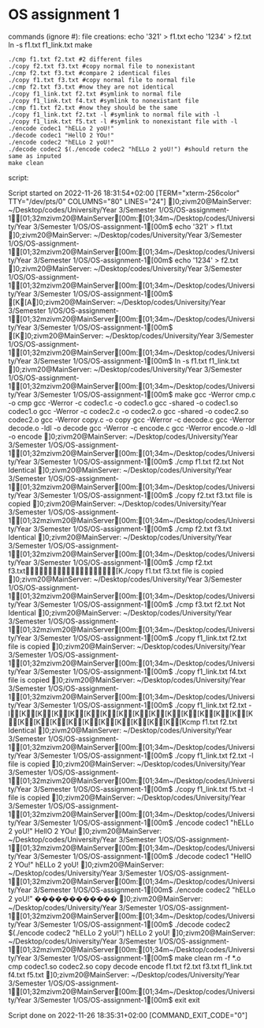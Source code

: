# OS assignment 1
commands (ignore #): 
    file creations:
        echo '321' > f1.txt
        echo '1234' > f2.txt
        ln -s f1.txt f1_link.txt
        make

    ./cmp f1.txt f2.txt #2 different files
    ./copy f2.txt f3.txt #copy normal file to nonexistant
    ./cmp f2.txt f3.txt #compare 2 identical files
    ./copy f1.txt f3.txt #copy normal file to normal file
    ./cmp f2.txt f3.txt #now they are not identical
    ./copy f1_link.txt f2.txt #symlink to normal file
    ./copy f1_link.txt f4.txt #symlink to nonexistant file
    ./cmp f1.txt f2.txt #now they should be the same
    ./copy f1_link.txt f2.txt -l #symlink to normal file with -l
    ./copy f1_link.txt f5.txt -l #symlink to nonexistant file with -l
    ./encode codec1 "hELLo 2 yoU!" 
    ./decode codec1 "HellO 2 YOu!"
    ./encode codec2 "hELLo 2 yoU!"
    ./decode codec2 $(./encode codec2 "hELLo 2 yoU!") #should return the same as inputed
    make clean

script:

Script started on 2022-11-26 18:31:54+02:00 [TERM="xterm-256color" TTY="/dev/pts/0" COLUMNS="80" LINES="24"]
]0;zivm20@MainServer: ~/Desktop/codes/University/Year 3/Semester 1/OS/OS-assignment-1[01;32mzivm20@MainServer[00m:[01;34m~/Desktop/codes/University/Year 3/Semester 1/OS/OS-assignment-1[00m$ echo '321' > f1.txt
]0;zivm20@MainServer: ~/Desktop/codes/University/Year 3/Semester 1/OS/OS-assignment-1[01;32mzivm20@MainServer[00m:[01;34m~/Desktop/codes/University/Year 3/Semester 1/OS/OS-assignment-1[00m$ echo '1234' > f2.txt
]0;zivm20@MainServer: ~/Desktop/codes/University/Year 3/Semester 1/OS/OS-assignment-1[01;32mzivm20@MainServer[00m:[01;34m~/Desktop/codes/University/Year 3/Semester 1/OS/OS-assignment-1[00m$ 
[K[A]0;zivm20@MainServer: ~/Desktop/codes/University/Year 3/Semester 1/OS/OS-assignment-1[01;32mzivm20@MainServer[00m:[01;34m~/Desktop/codes/University/Year 3/Semester 1/OS/OS-assignment-1[00m$ 
[K]0;zivm20@MainServer: ~/Desktop/codes/University/Year 3/Semester 1/OS/OS-assignment-1[01;32mzivm20@MainServer[00m:[01;34m~/Desktop/codes/University/Year 3/Semester 1/OS/OS-assignment-1[00m$ ln -s f1.txt f1_link.txt
]0;zivm20@MainServer: ~/Desktop/codes/University/Year 3/Semester 1/OS/OS-assignment-1[01;32mzivm20@MainServer[00m:[01;34m~/Desktop/codes/University/Year 3/Semester 1/OS/OS-assignment-1[00m$ make
gcc -Werror  cmp.c -o cmp
gcc -Werror  -c codec1.c -o codec1.o
gcc -shared -o codec1.so codec1.o
gcc -Werror  -c codec2.c -o codec2.o
gcc -shared -o codec2.so codec2.o
gcc -Werror  copy.c -o copy
gcc -Werror  -c decode.c
gcc -Werror  decode.o -ldl -o decode
gcc -Werror  -c encode.c
gcc -Werror  encode.o -ldl -o encode
]0;zivm20@MainServer: ~/Desktop/codes/University/Year 3/Semester 1/OS/OS-assignment-1[01;32mzivm20@MainServer[00m:[01;34m~/Desktop/codes/University/Year 3/Semester 1/OS/OS-assignment-1[00m$ ./cmp f1.txt f2.txt
Not Identical
]0;zivm20@MainServer: ~/Desktop/codes/University/Year 3/Semester 1/OS/OS-assignment-1[01;32mzivm20@MainServer[00m:[01;34m~/Desktop/codes/University/Year 3/Semester 1/OS/OS-assignment-1[00m$ ./copy f2.txt f3.txt
file is copied
]0;zivm20@MainServer: ~/Desktop/codes/University/Year 3/Semester 1/OS/OS-assignment-1[01;32mzivm20@MainServer[00m:[01;34m~/Desktop/codes/University/Year 3/Semester 1/OS/OS-assignment-1[00m$ ./cmp f2.txt f3.txt
Identical
]0;zivm20@MainServer: ~/Desktop/codes/University/Year 3/Semester 1/OS/OS-assignment-1[01;32mzivm20@MainServer[00m:[01;34m~/Desktop/codes/University/Year 3/Semester 1/OS/OS-assignment-1[00m$ ./cmp f2.txt f3.txt[K./copy f1.txt f3.txt
file is copied
]0;zivm20@MainServer: ~/Desktop/codes/University/Year 3/Semester 1/OS/OS-assignment-1[01;32mzivm20@MainServer[00m:[01;34m~/Desktop/codes/University/Year 3/Semester 1/OS/OS-assignment-1[00m$ ./cmp f3.txt f2.txt
Not Identical
]0;zivm20@MainServer: ~/Desktop/codes/University/Year 3/Semester 1/OS/OS-assignment-1[01;32mzivm20@MainServer[00m:[01;34m~/Desktop/codes/University/Year 3/Semester 1/OS/OS-assignment-1[00m$ ./copy f1_link.txt f2.txt
file is copied
]0;zivm20@MainServer: ~/Desktop/codes/University/Year 3/Semester 1/OS/OS-assignment-1[01;32mzivm20@MainServer[00m:[01;34m~/Desktop/codes/University/Year 3/Semester 1/OS/OS-assignment-1[00m$ ./copy f1_link.txt f4.txt
file is copied
]0;zivm20@MainServer: ~/Desktop/codes/University/Year 3/Semester 1/OS/OS-assignment-1[01;32mzivm20@MainServer[00m:[01;34m~/Desktop/codes/University/Year 3/Semester 1/OS/OS-assignment-1[00m$ ./copy f1_link.txt f2.txt -l[K[K[K[K[K[K[K[K[K[K[K[K[K[K[K[K[K[K[K[K[K[K[K[K[K[Kcmp f1.txt f2.txt
Identical
]0;zivm20@MainServer: ~/Desktop/codes/University/Year 3/Semester 1/OS/OS-assignment-1[01;32mzivm20@MainServer[00m:[01;34m~/Desktop/codes/University/Year 3/Semester 1/OS/OS-assignment-1[00m$ ./copy f1_link.txt f2.txt -l
file is copied
]0;zivm20@MainServer: ~/Desktop/codes/University/Year 3/Semester 1/OS/OS-assignment-1[01;32mzivm20@MainServer[00m:[01;34m~/Desktop/codes/University/Year 3/Semester 1/OS/OS-assignment-1[00m$ ./copy f1_link.txt f5.txt -l
file is copied
]0;zivm20@MainServer: ~/Desktop/codes/University/Year 3/Semester 1/OS/OS-assignment-1[01;32mzivm20@MainServer[00m:[01;34m~/Desktop/codes/University/Year 3/Semester 1/OS/OS-assignment-1[00m$ ./encode codec1 "hELLo 2 yoU!"
HellO 2 YOu!
]0;zivm20@MainServer: ~/Desktop/codes/University/Year 3/Semester 1/OS/OS-assignment-1[01;32mzivm20@MainServer[00m:[01;34m~/Desktop/codes/University/Year 3/Semester 1/OS/OS-assignment-1[00m$ ./decode codec1 "HellO 2 YOu!"
hELLo 2 yoU!
]0;zivm20@MainServer: ~/Desktop/codes/University/Year 3/Semester 1/OS/OS-assignment-1[01;32mzivm20@MainServer[00m:[01;34m~/Desktop/codes/University/Year 3/Semester 1/OS/OS-assignment-1[00m$ ./encode codec2 "hELLo 2 yoU!"
������������
]0;zivm20@MainServer: ~/Desktop/codes/University/Year 3/Semester 1/OS/OS-assignment-1[01;32mzivm20@MainServer[00m:[01;34m~/Desktop/codes/University/Year 3/Semester 1/OS/OS-assignment-1[00m$ ./decode codec2 $(./encode codec2 "hELLo 2 yoU!")
hELLo 2 yoU!
]0;zivm20@MainServer: ~/Desktop/codes/University/Year 3/Semester 1/OS/OS-assignment-1[01;32mzivm20@MainServer[00m:[01;34m~/Desktop/codes/University/Year 3/Semester 1/OS/OS-assignment-1[00m$ make clean
rm -f *.o cmp codec1.so codec2.so copy decode encode f1.txt f2.txt f3.txt f1_link.txt f4.txt f5.txt
]0;zivm20@MainServer: ~/Desktop/codes/University/Year 3/Semester 1/OS/OS-assignment-1[01;32mzivm20@MainServer[00m:[01;34m~/Desktop/codes/University/Year 3/Semester 1/OS/OS-assignment-1[00m$ exit
exit

Script done on 2022-11-26 18:35:31+02:00 [COMMAND_EXIT_CODE="0"]
